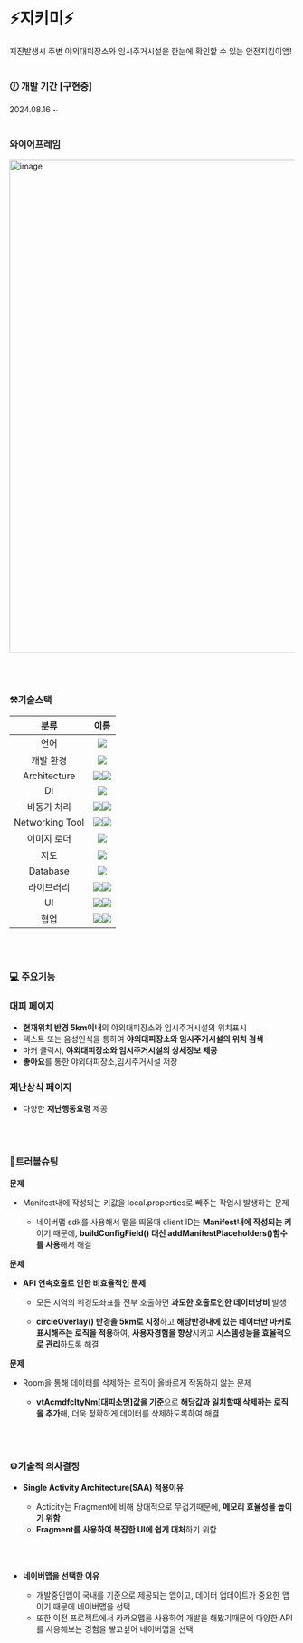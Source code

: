 # ⚡️지키미⚡️
지진발생시 주변 야외대피장소와 임시주거시설을 한눈에 확인할 수 있는 안전지킴이앱!
<br/><br/>
### 🕖 개발 기간 [구현중]
2024.08.16 ~ 
<br/><br/>
### 와이어프레임
<img width="870" alt="image" src="https://github.com/user-attachments/assets/0088a265-ca97-46cd-8741-91be123088ac">


<br/><br/>
### ⚒️기술스택
|분류|이름|
|:---:|:---:|
|언어|<img src="https://img.shields.io/badge/Kotlin-7F52FF?style=for-the-badge&logo=Kotlin&logoColor=white">
|개발 환경|<img src="https://img.shields.io/badge/android studio-3DDC84?style=for-the-badge&logo=androidstudio&logoColor=white">
|Architecture|<img src="https://img.shields.io/badge/mvvm-221E68?style=for-the-badge&logoColor=white"><img src="https://img.shields.io/badge/repository pattern-221E68?style=for-the-badge&logoColor=white">
|DI|<img src="https://img.shields.io/badge/hilt-221E68?style=for-the-badge&logoColor=white">
|비동기 처리|<img src="https://img.shields.io/badge/flow-221E68?style=for-the-badge&logoColor=white"><img src="https://img.shields.io/badge/coroutine-221E68?style=for-the-badge&logoColor=white">
|Networking Tool|<img src="https://img.shields.io/badge/retrofit-221E68?style=for-the-badge&logoColor=white"><img src="https://img.shields.io/badge/okhttp-221E68?style=for-the-badge&logoColor=white">
|이미지 로더|<img src="https://img.shields.io/badge/coil-221E68?style=for-the-badge&logoColor=white">
|지도|<img src="https://img.shields.io/badge/naver map-3DDC84?style=for-the-badge&logo=naver&logoColor=white">
|Database|<img src="https://img.shields.io/badge/room-221E68?style=for-the-badge&logoColor=white">
|라이브러리|<img src="https://img.shields.io/badge/paging3[적용예정]-221E68?style=for-the-badge&logoColor=white"><img src="https://img.shields.io/badge/음성인식 라이브러리[적용예정]-221E68?style=for-the-badge&logoColor=white">
|UI|<img src="https://img.shields.io/badge/xml-221E68?style=for-the-badge&logoColor=white"><img src="https://img.shields.io/badge/navigation-221E68?style=for-the-badge&logoColor=white">
|협업|<img src="https://img.shields.io/badge/github-181717?style=for-the-badge&logo=github&logoColor=white"><img src="https://img.shields.io/badge/git-F05032?style=for-the-badge&logo=git&logoColor=white">


<br/><br/>
### 💻 주요기능


### 대피 페이지

- **현재위치 반경 5km이내**의 야외대피장소와 임시주거시설의 위치표시
- 텍스트 또는 음성인식을 통하여 **야외대피장소와 임시주거시설의 위치 검색**
- 마커 클릭시, **야외대피장소와 임시주거시설의 상세정보 제공**
- **좋아요**를 통한 야외대피장소,임시주거시설 저장

### 재난상식 페이지

- 다양한 **재난행동요령** 제공




<br/><br/>
### 🚨트러블슈팅

**문제**

- Manifest내에 작성되는 키값을 local.properties로 빼주는 작업시 발생하는 문제

  - 네이버맵 sdk를 사용해서 맵을 띄울때 client ID는 **Manifest내에 작성되는 키**이기 때문에, **buildConfigField() 대신 addManifestPlaceholders()함수를 사용**해서 해결
 
**문제**
- **API 연속호출로 인한 비효율적인 문제**
  - 모든 지역의 위경도좌표를 전부 호출하면 **과도한 호출로인한 데이터낭비** 발생
 
  - **circleOverlay() 반경을 5km로 지정**하고 **해당반경내에 있는 데이터만 마커로 표시해주는 로직을 적용**하여, **사용자경험을 향상**시키고 **시스템성능을 효율적으로 관리**하도록 해결
 
**문제**
- Room을 통해 데이터를 삭제하는 로직이 올바르게 작동하지 않는 문제

  - **vtAcmdfcltyNm[대피소명]값을 기준**으로 **해당값과 일치할때 삭제하는 로직을 추가**해, 더욱 정확하게 데이터를 삭제하도록하여 해결
 


<br/><br/>
### ⚙️기술적 의사결정

- **Single Activity Architecture(SAA) 적용이유**

  - Acticity는 Fragment에 비해 상대적으로 무겁기때문에, **메모리 효율성을 높이기 위함**
  - **Fragment를 사용하여 복잡한 UI에 쉽게 대처**하기 위함
 
<br/><br/>
- **네이버맵을 선택한 이유**

  - 개발중인앱이 국내를 기준으로 제공되는 앱이고, 데이터 업데이트가 중요한 앱이기 때문에 네이버맵을 선택
  - 또한 이전 프로젝트에서 카카오맵을 사용하여 개발을 해봤기때문에 다양한 API를 사용해보는 경험을 쌓고싶어 네이버맵을 선택
